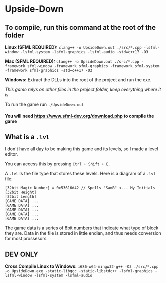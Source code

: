 # Upside-Down

## To compile, run this command at the root of the folder

**Linux (SFML REQUIRED):** `clang++ -o UpsideDown.out ./src/*.cpp -lsfml-window -lsfml-system -lsfml-graphics -lsfml-audio -std=c++17 -O3` 

**Mac (SFML REQUIRED):** `clang++ -o UpsideDown.out ./src/*.cpp -framework sfml-window -framework sfml-graphics -framework sfml-system -framework sfml-graphics -std=c++17 -O3`

**Windows:** Extract the DLLs into the root of the project and run the exe.

*This game relys on other files in the project folder, keep everything where it is*

To run the game run `./UpsideDown.out` 

#### You will need https://www.sfml-dev.org/download.php to compile the game

## What is a `.lvl`

I don't have all day to be making this game and its levels, so I made a level editor. 

You can access this by pressing `Ctrl + Shift + E`. 

A `.lvl` Is the file type that stores these levels. Here is a diagram of a `.lvl` file:

```
[32bit Magic Number] = 0x53616d42 // Spells "SamB" <--- My Initials
[32bit Height]
[32bit Length]
[GAME DATA] ...
[GAME DATA] ...
[GAME DATA] ...
[GAME DATA] ...
[GAME DATA] ...
```

The game data is a series of 8bit numbers that indicate what type of block they are. Data in the file is stored in little endian, and thus needs conversion for most prossesors.

## DEV ONLY

**Cross Compile Linux to Windows:** `i686-w64-mingw32-g++ -O3 ./src/*.cpp -o UpsideDown.exe -static-libgcc -static-libstdc++ -lsfml-graphics -lsfml-window -lsfml-system -lsfml-audio`